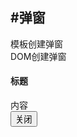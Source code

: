 #弹窗
--- 

<div class="ui-center">
    <div class="ui-btn" id="btn1">模板创建弹窗</div>
    <div class="ui-btn" id="btn2">DOM创建弹窗</div>
</div>
<div class="ui-dialog">
    <div class="ui-dialog-cnt">
        <div class="ui-dialog-bd">
            <div>
            <h4>标题</h4>
            <div>内容</div></div>
        </div>
        <div class="ui-dialog-ft ui-btn-group">
            <button type="button" data-role="button"  class="select" id="dialogButton<%=i%>">关闭</button> 
        </div>
    </div>        
</div>
<script type="text/javascript">
$("#btn1").tap(function(){
    var dia=$.dialog({
        title:'温馨提示',
        content:'温馨提示内容',
        button:["确认","取消"]
    });

    dia.on("dialog:action",function(e){
        console.log(e.index)
    });
    dia.on("dialog:hide",function(e){
        console.log("dialog hide")
    });
})
$("#btn2").tap(function(){
    $(".ui-dialog").dialog("show");
})
</script>
